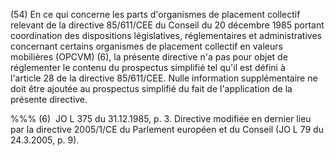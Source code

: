 (54) En ce qui concerne les parts d'organismes de placement collectif relevant de la directive 85/611/CEE du Conseil du 20 décembre 1985 portant coordination des dispositions législatives, réglementaires et administratives concernant certains organismes de placement collectif en valeurs mobilières (OPCVM) (6), la présente directive n'a pas pour objet de réglementer le contenu du prospectus simplifié tel qu'il est défini à l'article 28 de la directive 85/611/CEE. Nulle information supplémentaire ne doit être ajoutée au prospectus simplifié du fait de l'application de la présente directive.

%%% (6)  JO L 375 du 31.12.1985, p. 3. Directive modifiée en dernier lieu par la directive 2005/1/CE du Parlement européen et du Conseil (JO L 79 du 24.3.2005, p. 9).